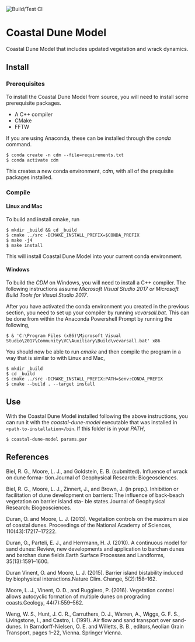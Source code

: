 ![Build/Test CI](https://github.com/mcflugen/CDM_v3.0/workflows/Build/Test%20CI/badge.svg)

# Coastal Dune Model

Coastal Dune Model that includes updated vegetation and wrack dynamics.


## Install

### Prerequisites

To install the Coastal Dune Model from source, you will need to install some
prerequisite packages.
* A C++ compiler
* CMake
* FFTW

If you are using Anaconda, these can be installed through the *conda* command.

    $ conda create -n cdm --file=requirements.txt
    $ conda activate cdm

This creates a new conda environment, *cdm*, with all of the prequisite packages
installed.

### Compile

#### Linux and Mac

To build and install cmake, run

    $ mkdir _build && cd _build
    $ cmake ../src -DCMAKE_INSTALL_PREFIX=$CONDA_PREFIX
    $ make -j4
    $ make install

This will install Coastal Dune Model into your current conda environment.

#### Windows

To build the *CDM* on Windows, you will need to install a C++ compiler. The
following instructions assume *Microsoft Visual Studio 2017 or Microsoft Build
Tools for Visual Studio 2017*.

After you have activated the conda environment you created in the previous
section, you need to set up your compiler by running *vcvarsall.bat*. This
can be done from within the Anaconda Powershell Prompt by running the
following,

    $ & 'C:\Program Files (x86)\Microsoft Visual Studio\2017\Community\VC\Auxiliary\Build\vcvarsall.bat' x86

You should now be able to run *cmake* and then compile the program in a
way that is similar to with Linux and Mac,

    $ mkdir _build
    $ cd _build
    $ cmake ../src -DCMAKE_INSTALL_PREFIX:PATH=$env:CONDA_PREFIX
    $ cmake --build . --target install

## Use

With the Coastal Dune Model installed following the above instructions, you
can run it with the *coastal-dune-model* executable that was installed in
`<path-to-installation>/bin`. If this folder is in your *PATH*,

    $ coastal-dune-model params.par

## References

Biel, R. G., Moore, L. J., and Goldstein, E. B. (submitted). Influence of wrack on dune forma-
tion.Journal of Geophysical Research: Biogeosciences.

Biel, R. G., Moore, L. J., Zinnert, J., and Brown, J. (in prep.). Inhibition or facilitation of
dune development on barriers: The influence of back-beach vegetation on barrier island sta-
ble states.Journal of Geophysical Research: Biogeosciences.

Duran, O. and Moore, L. J. (2013). Vegetation controls on the maximum size of coastal dunes.
Proceedings of the National Academy of Sciences, 110(43):17217–17222.

Duran, O., Parteli, E. J., and Herrmann, H. J. (2010). A continuous model for sand dunes:
Review, new developments and application to barchan dunes and barchan dune fields.Earth
Surface Processes and Landforms, 35(13):1591–1600.

Duran Vinent, O. and Moore, L. J. (2015). Barrier island bistability induced by biophysical
interactions.Nature Clim. Change, 5(2):158–162.

Moore, L. J., Vinent, O. D., and Ruggiero, P. (2016). Vegetation control allows autocyclic
formation of multiple dunes on prograding coasts.Geology, 44(7):559–562.

Weng, W. S., Hunt, J. C. R., Carruthers, D. J., Warren, A., Wiggs, G. F. S., Livingstone, I.,
and Castro, I. (1991). Air flow and sand transport over sand-dunes. In Barndorff-Nielsen,
O. E. and Willetts, B. B., editors,Aeolian Grain Transport, pages 1–22, Vienna. Springer
Vienna.
